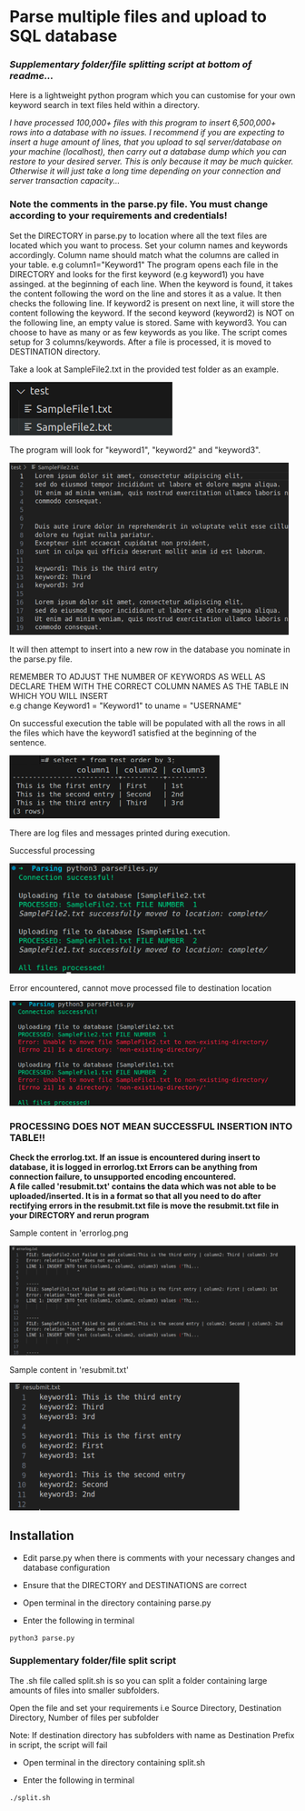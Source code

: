 # Parse multiple files and upload to SQL database
### <em>Supplementary folder/file splitting script at bottom of readme...</em>

Here is a lightweight python program which you can customise for your own keyword search in text files held within a directory.

<em>I have processed 100,000+ files with this program to insert 6,500,000+ rows into a database with no issues.
I recommend if you are expecting to insert a huge amount of lines, that you upload to sql server/database on your machine (localhost), then carry out a database dump which you can restore to your desired server. This is only because it may be much quicker. Otherwise it will just take a long time depending on your connection and server transaction capacity...</em>

### Note the comments in the parse.py file. You must change according to your requirements and credentials!

Set the DIRECTORY in parse.py to location where all the text files are located which you want to process.
Set your column names and keywords accordingly. Column name should match what the columns are called in your table.
e.g column1="Keyword1"
The program opens each file in the DIRECTORY and looks for the first keyword (e.g keyword1) you have assinged.
at the beginning of each line. When the keyword is found, it takes the content following the word on the line and stores it as a value. 
It then checks the following line.
If keyword2 is present on next line, it will store the content following the keyword.
If the second keyword (keyword2) is NOT on the following line, an empty value is stored. Same with keyword3. 
You can choose to have as many or as few keywords as you like. The script comes setup for 3 columns/keywords.
After a file is processed, it is moved to DESTINATION directory.

Take a look at SampleFile2.txt in the provided test folder as an example. 

![Screenshot](screenshots/files.png)

The program will look for "keyword1", "keyword2" and "keyword3".

![Screenshot](screenshots/sampletextfile.png)

It will then attempt to insert into a new row in the database you nominate in the parse.py file.

REMEMBER TO ADJUST THE NUMBER OF KEYWORDS AS WELL AS DECLARE THEM WITH THE CORRECT COLUMN NAMES AS THE TABLE IN WHICH YOU WILL INSERT  
e.g 
change Keyword1 = "Keyword1"
to     uname = "USERNAME"

On successful execution the table will be populated with all the rows in all the files which have the keyword1 satisfied at the 
beginning of the sentence. 

![Screenshot](screenshots/table.png)

There are log files and messages printed during execution.

Successful processing

![Screenshot](screenshots/process.png)

Error encountered, cannot move processed file to destination location

![Screenshot](screenshots/errors.png)

### PROCESSING DOES NOT MEAN SUCCESSFUL INSERTION INTO TABLE!!
<strong>Check the errorlog.txt. If an issue is encountered during insert to database, it is logged in errorlog.txt 
Errors can be anything from connection failure, to unsupported encoding encountered.  
A file called 'resubmit.txt' contains the data which was not able to be uploaded/inserted. It is in a format so that all 
you need to do after rectifying errors in the resubmit.txt file is move the resubmit.txt file in your DIRECTORY and rerun program</strong>

Sample content in 'errorlog.png

![Screenshot](screenshots/errorlog.png)

Sample content in 'resubmit.txt'

![Screenshot](screenshots/resubmitlog.png)

## Installation

- Edit parse.py when there is comments with your necessary changes and database configuration

- Ensure that the DIRECTORY and DESTINATIONS are correct

- Open terminal in the directory containing parse.py

- Enter the following in terminal
```
python3 parse.py
```

### Supplementary folder/file split script

The .sh file called split.sh is so you can split a folder containing large amounts of files into smaller subfolders.

Open the file and set your requirements i.e Source Directory, Destination Directory, Number of files per subfolder

Note: If destination directory has subfolders with name as Destination Prefix in script, the script will fail

- Open terminal in the directory containing split.sh

- Enter the following in terminal

```
./split.sh
```
